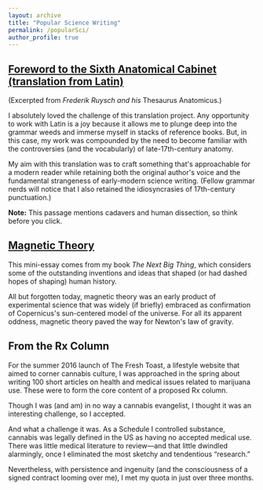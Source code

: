 ```yaml
---
layout: archive
title: "Popular Science Writing"
permalink: /popularSci/
author_profile: true
---
```


## [Foreword to the Sixth Anatomical Cabinet (translation from Latin)](https://richardkf.github.io/popularSci/faulkRuysch.pdf)

(Excerpted from *Frederik Ruysch and his* Thesaurus Anatomicus.)

I absolutely loved the challenge of this translation project. Any opportunity to work with Latin is a joy because it allows me to plunge deep into the grammar weeds and immerse myself in stacks of reference books. But, in this case, my work was compounded by the need to become familiar with the controversies (and the vocabularly) of late-17th-century anatomy.

My aim with this translation was to craft something that's approachable for a modern reader while retaining both the original author's voice and the fundamental strangeness of early-modern science writing. (Fellow grammar nerds will notice that I also retained the idiosyncrasies of 17th-century punctuation.)

**Note:** This passage mentions cadavers and human dissection, so think before you click.

## [Magnetic Theory](https://richardkf.github.io/popularSci/faulkMagneticTheory.pdf)

This mini-essay comes from my book *The Next Big Thing*, which considers some of the outstanding inventions and ideas that shaped (or had dashed hopes of shaping) human history.

All but forgotten today, magnetic theory was an early product of experimental science that was widely (if briefly) embraced as confirmation of Copernicus's sun-centered model of the universe. For all its apparent oddness, magnetic theory paved the way for Newton's law of gravity.

## From the Rx Column

For the summer 2016 launch of The Fresh Toast, a lifestyle website that aimed to corner cannabis culture, I was approached in the spring about writing 100 short articles on health and medical issues related to marijuana use. These were to form the core content of a proposed Rx column.

Though I was (and am) in no way a cannabis evangelist, I thought it was an interesting challenge, so I accepted.

And what a challenge it was. As a Schedule I controlled substance, cannabis was legally defined in the US as having no accepted medical use. There was little medical literature to review—and that little dwindled alarmingly, once I eliminated the most sketchy and tendentious “research.”

Nevertheless, with persistence and ingenuity (and the consciousness of a signed contract looming over me), I met my quota in just over three months.